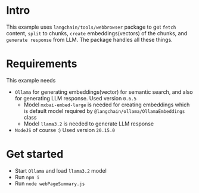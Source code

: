 # Intro
This example uses `langchain/tools/webbrowser` package to get `fetch` content, `split` to chunks, `create` embeddings(vectors) of the chunks, and `generate response` from LLM. The package handles all these things.

# Requirements
This example needs
- `Ollama` for generating embeddings(vector) for semantic search, and also for generating LLM response. Used version `0.6.5`
    - Model `mxbai-embed-large` is needed for creating embeddings which is default model required by `@langchain/ollama/OllamaEmbeddings` class
    - Model `llama3.2` is needed to generate LLM response
- `NodeJS` of course :) Used version `20.15.0`

# Get started
- Start `Ollama` and load `llama3.2` model
- Run `npm i`
- Run `node webPageSummary.js`